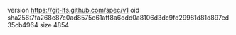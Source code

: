 version https://git-lfs.github.com/spec/v1
oid sha256:7fa268e87c0ad8575e61aff8a6ddd0a8106d3dc9fd29981d81d897ed35cb4964
size 4854
